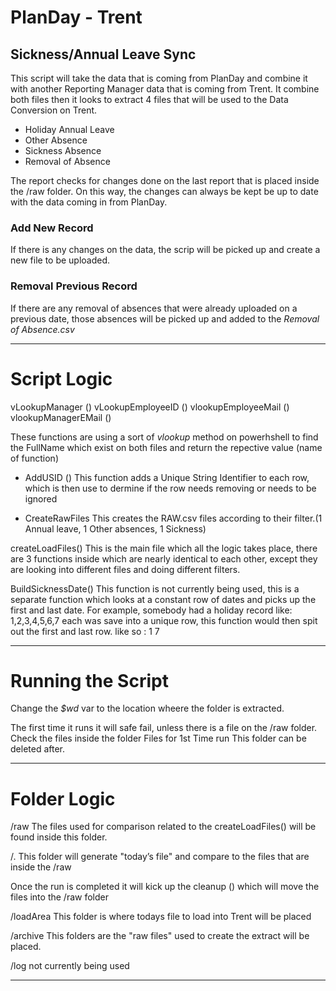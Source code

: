 # PlanDay - Trent
## Sickness/Annual Leave Sync

This script will take the data that is coming from PlanDay and combine it with another Reporting Manager data that is coming from Trent.
It combine both files then it looks to extract 4 files that will be used to the Data Conversion on Trent.

* Holiday Annual Leave
* Other Absence
* Sickness Absence
* Removal of Absence

The report checks for changes done on the last report that is placed inside the /raw folder.
On this way, the changes can always be kept be up to date with the data coming in from PlanDay.

### Add New Record

If there is any changes on the data, the scrip will be picked up and create a new file to be uploaded.
### Removal Previous Record
 If there are any removal of absences that were already uploaded on a previous date, those absences will be picked up and added to the *Removal of Absence.csv*
 
 
-------------------------------
# Script Logic

vLookupManager ()
vLookupEmployeeID ()
vlookupEmployeeMail ()
vlookupManagerEMail ()

These functions are using a sort of *vlookup* method on powerhshell to find the FullName which exist on both files and return the repective value (name of function)

* AddUSID ()
This function adds a Unique String Identifier to each row, which is then use to dermine if the row needs removing or needs to be ignored

* CreateRawFiles
This creates the RAW.csv files according to their filter.(1 Annual leave, 1 Other absences, 1 Sickness)

createLoadFiles()
This is the main file which all the logic takes place, there are 3 functions inside which are nearly identical to each other, except they are looking into different files and doing different filters.

BuildSicknessDate()
This function is not currently being used, this is a separate function which looks at a constant row of dates and picks up the first and last date. For example, somebody had a holiday record like:
1,2,3,4,5,6,7 each was save into a unique row, this function would then spit out the first and last row. like so :
1
7

-------------------------------
# Running the Script
Change the *$wd* var to the location wheere the folder is extracted.

The first time it runs it will safe fail, unless there is a file on the /raw folder.
Check the files inside the folder
Files for 1st Time run
This folder can be deleted after.

-------------------------------
# Folder Logic

/raw
The files used for comparison related to the createLoadFiles() will be found inside this folder.

/.
This folder will generate "today’s file" and compare to the files that are inside the /raw

Once the run is completed it will kick up the cleanup () which will move the files into the /raw folder

/loadArea
This folder is where todays file to load into Trent will be placed

/archive
This folders are the "raw files" used to create the extract will be placed.

/log 
not currently being used

-------------------------------